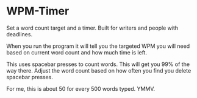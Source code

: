 # WPM-Timer

Set a word count target and a timer. Built for writers and people with deadlines.

When you run the program it will tell you the targeted WPM you will need based on current word count and how much time is left.

This uses spacebar presses to count words. This will get you 99% of the way there. Adjust the word count based on how often you find you delete spacebar presses.

For me, this is about 50 for every 500 words typed. YMMV.
